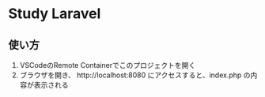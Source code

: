 # Study Laravel
## 使い方
1. VSCodeのRemote Containerでこのプロジェクトを開く
2. ブラウザを開き、 http://localhost:8080 にアクセスすると、index.php の内容が表示される
